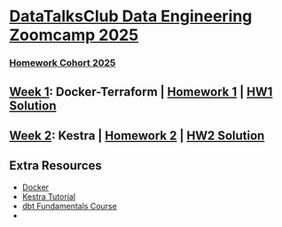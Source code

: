 # [DataTalksClub Data Engineering Zoomcamp 2025](https://github.com/DataTalksClub/data-engineering-zoomcamp/tree/main)

### [Homework Cohort 2025](https://github.com/DataTalksClub/data-engineering-zoomcamp/tree/main/cohorts/2025)


## [Week 1](week_1): Docker-Terraform | [Homework 1](week_1/homework.md) | [HW1 Solution](week_1/hw1/hw1_solution.md)
## [Week 2](week_2): Kestra | [Homework 2](week_2/homework.md) | [HW2 Solution](week_2/hw2/hw2_solution.md)

## Extra Resources
- [Docker](https://docs.docker.com/get-started/)
- [Kestra Tutorial](https://kestra.io/docs/tutorial)
- [dbt Fundamentals Course](https://learn.getdbt.com/courses/dbt-fundamentals)
- 
